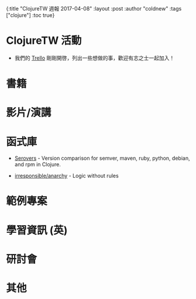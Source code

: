 {:title "ClojureTW 週報 2017-04-08"
:layout :post
:author "coldnew"
:tags  ["clojure"]
:toc true}

# ClojureTW 活動

* 我們的 [Trello](https://trello.com/b/odbLWaAr) 剛剛開啓，列出一些想做的事，歡迎有志之士一起加入！

# 書籍

# 影片/演講

# 函式庫

* [Serovers](http://djhaskin987.gitlab.io/serovers/) - Version comparison for semver, maven, ruby, python, debian, and rpm in Clojure.

* [irresponsible/anarchy](https://github.com/irresponsible/anarchy) - Logic without rules

# 範例專案

# 學習資訊 (英)

# 研討會

# 其他

